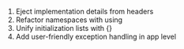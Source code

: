 1. Eject implementation details from headers
2. Refactor namespaces with using
3. Unify initialization lists with {}
4. Add user-friendly exception handling in app level